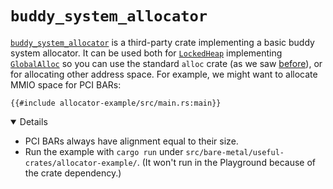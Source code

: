 # `buddy_system_allocator`

[`buddy_system_allocator`][1] is a third-party crate implementing a basic buddy
system allocator. It can be used both for [`LockedHeap`][2] implementing
[`GlobalAlloc`][3] so you can use the standard `alloc` crate (as we saw
[before][4]), or for allocating other address space. For example, we might want
to allocate MMIO space for PCI BARs:

<!-- mdbook-xgettext: skip -->

```rust,editable,compile_fail
{{#include allocator-example/src/main.rs:main}}
```

<details open="true">

- PCI BARs always have alignment equal to their size.
- Run the example with `cargo run` under
  `src/bare-metal/useful-crates/allocator-example/`. (It won't run in the
  Playground because of the crate dependency.)

</details>

[1]: https://crates.io/crates/buddy_system_allocator
[2]: https://docs.rs/buddy_system_allocator/0.9.0/buddy_system_allocator/struct.LockedHeap.html
[3]: https://doc.rust-lang.org/core/alloc/trait.GlobalAlloc.html
[4]: ../alloc.md
